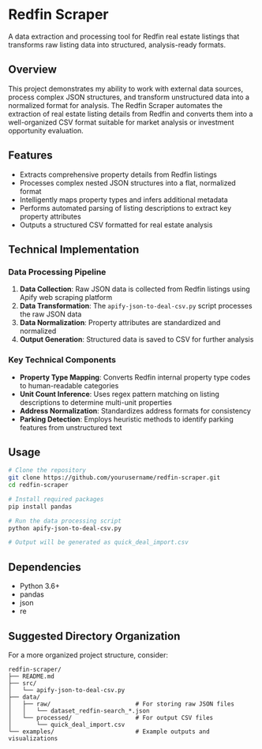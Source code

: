 # Redfin Scraper

A data extraction and processing tool for Redfin real estate listings that transforms raw listing data into structured, analysis-ready formats.

## Overview

This project demonstrates my ability to work with external data sources, process complex JSON structures, and transform unstructured data into a normalized format for analysis. The Redfin Scraper automates the extraction of real estate listing details from Redfin and converts them into a well-organized CSV format suitable for market analysis or investment opportunity evaluation.

## Features

- Extracts comprehensive property details from Redfin listings
- Processes complex nested JSON structures into a flat, normalized format
- Intelligently maps property types and infers additional metadata
- Performs automated parsing of listing descriptions to extract key property attributes
- Outputs a structured CSV formatted for real estate analysis

## Technical Implementation

### Data Processing Pipeline

1. **Data Collection**: Raw JSON data is collected from Redfin listings using Apify web scraping platform
2. **Data Transformation**: The `apify-json-to-deal-csv.py` script processes the raw JSON data
3. **Data Normalization**: Property attributes are standardized and normalized
4. **Output Generation**: Structured data is saved to CSV for further analysis

### Key Technical Components

- **Property Type Mapping**: Converts Redfin internal property type codes to human-readable categories
- **Unit Count Inference**: Uses regex pattern matching on listing descriptions to determine multi-unit properties
- **Address Normalization**: Standardizes address formats for consistency
- **Parking Detection**: Employs heuristic methods to identify parking features from unstructured text

## Usage

```bash
# Clone the repository
git clone https://github.com/yourusername/redfin-scraper.git
cd redfin-scraper

# Install required packages
pip install pandas

# Run the data processing script
python apify-json-to-deal-csv.py

# Output will be generated as quick_deal_import.csv
```

## Dependencies

- Python 3.6+
- pandas
- json
- re

## Suggested Directory Organization

For a more organized project structure, consider:

```
redfin-scraper/
├── README.md
├── src/
│   └── apify-json-to-deal-csv.py
├── data/
│   ├── raw/                        # For storing raw JSON files
│   │   └── dataset_redfin-search_*.json
│   └── processed/                  # For output CSV files
│       └── quick_deal_import.csv
└── examples/                       # Example outputs and visualizations
```